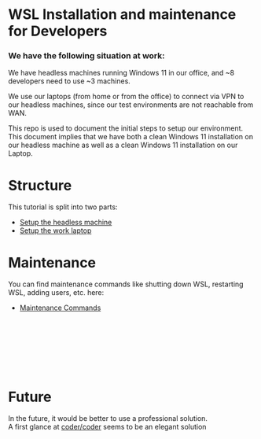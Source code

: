 # WSL Installation and maintenance for Developers

### We have the following situation at work:

We have headless machines running Windows 11 in our office, and ~8 developers need to use ~3 machines.

We use our laptops (from home or from the office) to connect via VPN to our headless machines, since our test environments are not reachable from WAN.

This repo is used to document the initial steps to setup our environment.
This document implies that we have both a clean Windows 11 installation on our headless machine as well as a clean Windows 11 installation on our Laptop.

# Structure

This tutorial is split into two parts:

-   [Setup the headless machine](./headless.md)
-   [Setup the work laptop](./laptop.md)

# Maintenance

You can find maintenance commands like shutting down WSL, restarting WSL, adding users, etc. here:

-   [Maintenance Commands](./maintenance.md)

<br />
<br />
<br />
<br />
<br />
<br />

# Future

In the future, it would be better to use a professional solution.  
A first glance at [coder/coder](https://github.com/coder/coder) seems to be an elegant solution
